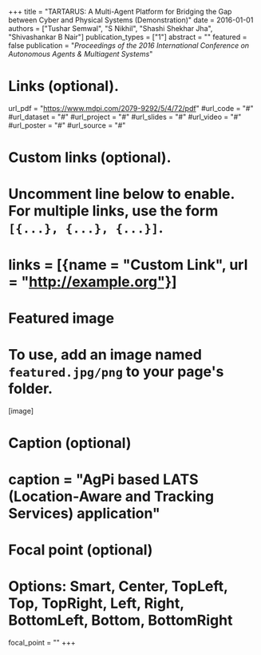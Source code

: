 +++
title = "TARTARUS: A Multi-Agent Platform for Bridging the Gap between Cyber and Physical Systems (Demonstration)"
date = 2016-01-01
authors = ["Tushar Semwal", "S Nikhil", "Shashi Shekhar Jha", "Shivashankar B Nair"]
publication_types = ["1"]
abstract = ""
featured = false
publication = "*Proceedings of the 2016 International Conference on Autonomous Agents & Multiagent Systems*"
# Links (optional).
url_pdf = "https://www.mdpi.com/2079-9292/5/4/72/pdf"
#url_code = "#"
#url_dataset = "#"
#url_project = "#"
#url_slides = "#"
#url_video = "#"
#url_poster = "#"
#url_source = "#"

# Custom links (optional).
#   Uncomment line below to enable. For multiple links, use the form `[{...}, {...}, {...}]`.
# links = [{name = "Custom Link", url = "http://example.org"}]

# Featured image
# To use, add an image named `featured.jpg/png` to your page's folder. 
[image]
  # Caption (optional)
  # caption = "AgPi based LATS (Location-Aware and Tracking Services) application"

  # Focal point (optional)
  # Options: Smart, Center, TopLeft, Top, TopRight, Left, Right, BottomLeft, Bottom, BottomRight
  focal_point = ""
+++

